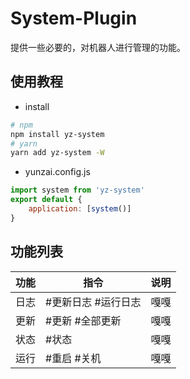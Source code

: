 # System-Plugin

提供一些必要的，对机器人进行管理的功能。

## 使用教程

- install

```sh
# npm
npm install yz-system
# yarn
yarn add yz-system -W
```

- yunzai.config.js

```js
import system from 'yz-system'
export default {
    application: [system()]
}
```

## 功能列表

| 功能 | 指令                | 说明 |
| ---- | ------------------- | ---- |
| 日志 | #更新日志 #运行日志 | 嘎嘎 |
| 更新 | #更新 #全部更新     | 嘎嘎 |
| 状态 | #状态               | 嘎嘎 |
| 运行 | #重启 #关机         | 嘎嘎 |
